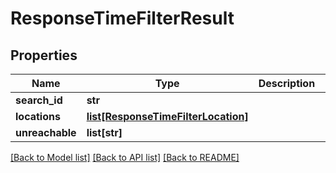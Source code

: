 # ResponseTimeFilterResult

## Properties
Name | Type | Description | Notes
------------ | ------------- | ------------- | -------------
**search_id** | **str** |  | 
**locations** | [**list[ResponseTimeFilterLocation]**](ResponseTimeFilterLocation.md) |  | 
**unreachable** | **list[str]** |  | 

[[Back to Model list]](../README.md#documentation-for-models) [[Back to API list]](../README.md#documentation-for-api-endpoints) [[Back to README]](../README.md)


